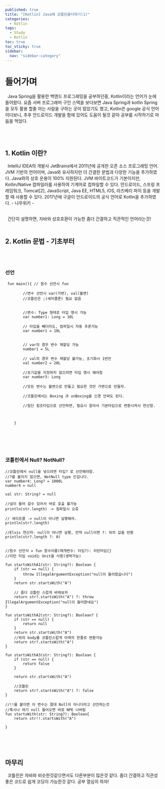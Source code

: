 ```yaml
---
published: true
title: "[Kotlin] Java에 코틀린을더하기(1)"
categories:
  - Kotlin
tags:
  - Study
  - Kotlin
toc: true
toc_sticky: true
sidebar:
  nav: "sidebar-category"
---
```


# 들어가며
&nbsp; Java Spring을 활용한 백엔드 프로그래밍을 공부하던중, Kotlin이라는 언어가 눈에 들어왔다. 요즘 서버 프로그래머 구인 스택을 보다보면 Java Spring과 kotlin Spring을 모두 활용 할줄 아는 사람을 구하는 곳이 많았기도 했고,  Kotlin은 google 공식 언어이다보니, 추후 안드로이드 개발을 함에 있어도 도움이 될것 같아 공부를 시작하기로 마음을 먹었다.

<br>
<br>

## 1. Kotlin 이란?
&nbsp; IntelliJ IDEA의 개발사 JetBrains에서 2011년에 공개한 오픈 소스 프로그래밍 언어. JVM 기반의 언어이며, Java와 유사하지만 더 간결한 문법과 다양한 기능을 추가하였다. Java와의 상호 운용이 100% 지원된다. JVM 바이트코드가 기본이지만, Kotlin/Native 컴파일러를 사용하여 기계어로 컴파일할 수 있다. 안드로이드, 스프링 프레임워크, Tomcat[2], JavaScript, Java EE, HTML5, iOS, 라즈베리 파이 등을 개발할 때 사용할 수 있다. 2017년에 구글이 안드로이드의 공식 언어로 Kotlin을 추가하였다.  - 나무위키 - 

<br>
&nbsp; 간단히 설명하면, 자바와 상호호환이 가능한 좀더 간결하고 직관적인 언어라는것!

<br>
<br>

## 2. Kotlin 문법 - 기초부터

<br>

<br>

### 선언

```
 fun main(){ // 함수 선언시 fun
        
        //변수 선언시 var(가변), val(불변)
        //코틀린은 ;(세미콜론) 필요 없음

        
        //변수: Type 형태로 타입 명시 가능
        var number1: Long = 10L 
        
        // 타입을 빼더라도, 컴파일시 자동 추론가능
        var number1 = 10L 
        

        // var의 경우 변수 재할당 가능
        number1 = 5L

        // val의 경우 변수 재할당 불가능, 초기화시 1번만
        val number2 = 20L

        //초기값을 지정하지 않으려면 타입 명시 해야함
        var number3: Long

        //모든 변수는 불변으로 만들고 필요한 것만 가변으로 만들자.
        
        //코틀린에서는 Boxing 과 unBoxing을 신경 안써도 된다.

        //일단 참조타입으로 선언하면, 필요시 알아서 기본타입으로 변환시켜서 연산함.

        

    }

    
```

<br>
<br>

### 코틀린에서 Null? NotNull?

```
//코틀린에서 null을 넣으려면 타입? 로 선언해야함.
//?를 붙이지 않으면, NotNull type 인겁니다.
var number4: Long? = 1000L
number4 = null

val str: String? = null

//널이 들어 갈수 있어서 바로 호출 불가능
println(str.length) -> 컴파일시 오류

// 세이프콜 -> null이 아니면 실행해라.
println(str?.length)

//Elvis 연산자- null이 아니면 실행, 만약 null이면 ?: 뒤의 값을 반환
println(str?.length ?: 0) 


//함수 선언식 = fun 함수이름(매개변수: 타입?): 리턴타입{}
//리턴 타입 void는 Unit을 사용(생략가능)

fun startsWithA1(str: String?): Boolean {
    if (str == null) {
        throw IllegalArgumentException("null이 들어왔습니다")
    }
    return str.startsWith("A")

    // 좀더 코틀린 스럽게 바꿔보자
    return str?.startsWith("A") ?: throw IllegalArgumentException("null이 들어왔네요")
}

fun startsWithA2(str: String?): Boolean? {
    if (str == null) {
        return null
    }
    return str.startsWith("A")
    //위의 body를 코틀린스럽게 아래의 한줄로 변환가능
    return str?.startsWith("A")
}

fun startsWithA3(str: String?): Boolean {
    if (str == null) {
        return false
    }

    return str.startsWith("A")
    
    //코틀린
    return str?.startsWith("A") ?: false
}

//!!를 붙이면 이 변수는 절대 Null이 아니다라고 선언하는것
//혹시나 여기 null 들어오면 바로 NPE 나버림
fun startsWith(str: String?): Boolean{
    return str!!.startsWith("A")
    
}
        
```

<br>
<br>


## 마무리
&nbsp; 코틀린은 자바와 비슷한것같으면서도 다른부분이 많은것 같다. 좀더 간결하고 직관성 좋은 코드로 쉽게 코딩이 가능한것 같다. 공부 열심히 하자! 








